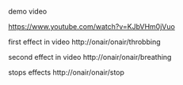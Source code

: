 demo video

https://www.youtube.com/watch?v=KJbVHm0jVuo

first effect in video
http://onair/onair/throbbing

second effect in video
http://onair/onair/breathing

stops effects
http://onair/onair/stop
